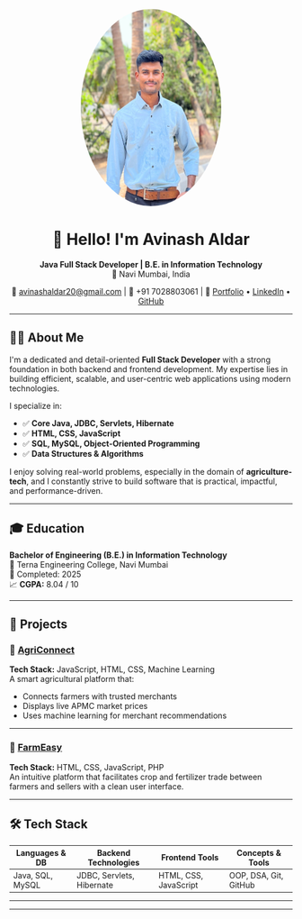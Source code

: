 <p align="center">
  <img src="https://raw.githubusercontent.com/avinashaldar/avinashaldar/main/myphoto.jpg" width="250" height="350" style="border-radius: 50%;" alt="Avinash Aldar" />

</p>

<h1 align="center">👋 Hello! I'm Avinash Aldar</h1>

<p align="center">
  <strong>Java Full Stack Developer | B.E. in Information Technology</strong><br/>
  📍 Navi Mumbai, India  
</p>

<p align="center">
  📧 <a href="mailto:avinashaldar20@gmail.com">avinashaldar20@gmail.com</a> |
  📱 +91 7028803061 |
  🔗 <a href="https://avinashaldar-portfolio.vercel.app/">Portfolio</a> • 
  <a href="https://www.linkedin.com/in/avinashaldar">LinkedIn</a> • 
  <a href="https://github.com/avinashaldar">GitHub</a>
</p>

---

## 👨‍💻 About Me

I'm a dedicated and detail-oriented **Full Stack Developer** with a strong foundation in both backend and frontend development. My expertise lies in building efficient, scalable, and user-centric web applications using modern technologies.

I specialize in:
- ✅ **Core Java, JDBC, Servlets, Hibernate**
- ✅ **HTML, CSS, JavaScript**
- ✅ **SQL, MySQL, Object-Oriented Programming**
- ✅ **Data Structures & Algorithms**

I enjoy solving real-world problems, especially in the domain of **agriculture-tech**, and I constantly strive to build software that is practical, impactful, and performance-driven.

---

## 🎓 Education

**Bachelor of Engineering (B.E.) in Information Technology**  
📍 Terna Engineering College, Navi Mumbai  
📅 Completed: 2025  
📈 **CGPA:** 8.04 / 10

---

## 🚀 Projects

### 🌾 [AgriConnect](https://github.com/avinashaldar/agriconnect)
**Tech Stack:** JavaScript, HTML, CSS, Machine Learning  
A smart agricultural platform that:
- Connects farmers with trusted merchants  
- Displays live APMC market prices  
- Uses machine learning for merchant recommendations

---

### 🌱 [FarmEasy](https://github.com/avinashaldar/farmeasy)
**Tech Stack:** HTML, CSS, JavaScript, PHP  
An intuitive platform that facilitates crop and fertilizer trade between farmers and sellers with a clean user interface.

---

## 🛠️ Tech Stack

| Languages & DB       | Backend Technologies       | Frontend Tools         | Concepts & Tools             |
|----------------------|----------------------------|------------------------|------------------------------|
| Java, SQL, MySQL     | JDBC, Servlets, Hibernate  | HTML, CSS, JavaScript  | OOP, DSA, Git, GitHub        |

---
<!--
## 📊 GitHub Stats

<p align="center">
  <img src="https://github-readme-stats.vercel.app/api?username=avinashaldar&show_icons=true&theme=github_dark" height="160"/>
  <img src="https://github-readme-stats.vercel.app/api/top-langs/?username=avinashaldar&layout=compact&theme=github_dark" height="160"/>
</p>

---
-->



---
